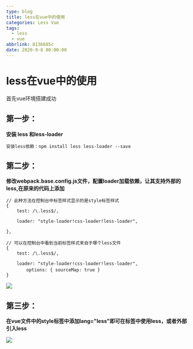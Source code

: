 ```yaml
---
type: blog
title: less在vue中的使用
categories: Less Vue
tags:
  - less
  - vue
abbrlink: 8136685c
date: 2020-9-8 00:00:00
---
```


# less在vue中的使用

首先vue环境搭建成功

## 第一步：

**安装 less 和less-loader**

``` 
安装less依赖：npm install less less-loader --save
```

## 第二步：

**修改webpack.base.config.js文件，配置loader加载依赖，让其支持外部的less,在原来的代码上添加**

```
// 此种方法在控制台中标签样式显示的是style标签样式
{ 
    test: /\.less$/,

    loader: "style-loader!css-loader!less-loader",

},
```

```
// 可以在控制台中看到当前标签样式来自于哪个less文件
{ 
    test: /\.less$/,

    loader: "style-loader!css-loader!less-loader",
　　　　 options: { sourceMap: true }
}
```

![](https://img2018.cnblogs.com/blog/1281517/201902/1281517-20190220094624448-2102626446.png)



## 第三步：

**在vue文件中的style标签中添加lang="less"即可在标签中使用less，或者外部引入less**

![](https://img2018.cnblogs.com/blog/1281517/201902/1281517-20190220095032656-1323519047.png)